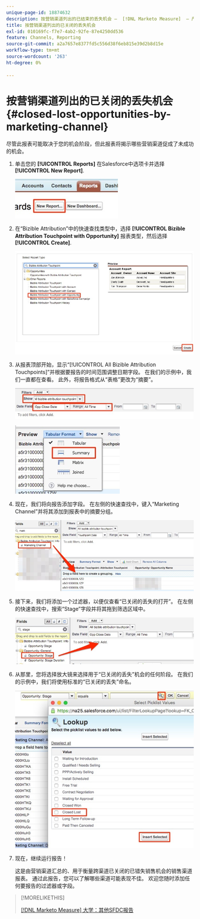 ```yaml
---
unique-page-id: 18874632
description: 按营销渠道列出的已结束的丢失机会 —  [!DNL Marketo Measure]  — 产品文档
title: 按营销渠道列出的已关闭的丢失机会
exl-id: 010169fc-f7e7-4ab2-92fe-87e4250dd536
feature: Channels, Reporting
source-git-commit: a2a7657e8377fd5c556d38f6eb815e39d2b8d15e
workflow-type: tm+mt
source-wordcount: '263'
ht-degree: 0%

---
```


# 按营销渠道列出的已关闭的丢失机会 {#closed-lost-opportunities-by-marketing-channel}

尽管此报表可能取决于您的机会阶段，但此报表将揭示哪些营销渠道促成了未成功的机会。

1. 单击您的 **[!UICONTROL Reports]** 在Salesforce中选项卡并选择 **[!UICONTROL New Report]**.

   ![](assets/1-3.jpg)

1. 在“Bizible Attribution”中的快速查找类型中，选择 **[!UICONTROL Bizible Attribution Touchpoint with Opportunity]** 报表类型，然后选择 **[!UICONTROL Create]**.

   ![](assets/2-3.jpg)

1. 从报表顶部开始，显示“[!UICONTROL All Bizible Attribution Touchpoints]”并根据要报告的时间范围调整日期字段。 在我们的示例中，我们一直都在查看。 此外，将报告格式从“表格”更改为“摘要”。

   ![](assets/3-3.jpg)

   ![](assets/4-2.jpg)

1. 现在，我们将向报告添加字段。 在左侧的快速查找中，键入“Marketing Channel”并将其添加到报表中的摘要分组。

   ![](assets/5.jpg)

1. 接下来，我们将添加一个过滤器，以便仅查看“已关闭的丢失的打开”。 在左侧的快速查找中，搜索“Stage”字段并将其拖到筛选区域中。

   ![](assets/6.jpg)

1. 从那里，您将选择放大镜来选择用于“已关闭的丢失”机会的任何阶段。 在我们的示例中，我们将使用标准的“已关闭的丢失”命名。

   ![](assets/7.jpg)

1. 现在，继续运行报告！

   这是由营销渠道汇总的、用于衡量跨渠道已关闭的已错失销售机会的销售渠道报表。 通过此报告，您可以了解哪些渠道可能表现不佳。 欢迎您随时添加任何要报告的过滤器或字段。

>[!MORELIKETHIS]
>
>[[!DNL Marketo Measure] 大学：其他SFDC报告](https://universityonline.marketo.com/courses/bizible-fundamentals-bizible-102/#/page/5c5cb68dfb384d0c9fb96cd0)
